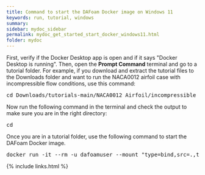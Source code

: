 ```yaml
---
title: Command to start the DAFoam Docker image on Windows 11
keywords: run, tutorial, windows
summary: 
sidebar: mydoc_sidebar
permalink: mydoc_get_started_start_docker_windows11.html
folder: mydoc
---
```


First, verify if the Docker Desktop app is open and if it says "Docker Desktop is running". Then, open the **Prompt Command** terminal and go to a tutorial folder. For example, if you download and extract the tutorial files to the Downloads folder and want to run the NACA0012 airfoil case with incompressible flow conditions, use this command:

<pre>
cd Downloads/tutorials-main/NACA0012_Airfoil/incompressible
</pre>

Now run the following command in the terminal and check the output to make sure you are in the right directory:

<pre>
cd
</pre>

Once you are in a tutorial folder, use the following command to start the DAFoam Docker image.

<pre>
docker run -it --rm -u dafoamuser --mount "type=bind,src=.,target=/home/dafoamuser/mount" -w /home/dafoamuser/mount dafoam/opt-packages:{{ site.latest_version }} bash
</pre>

{% include links.html %}
